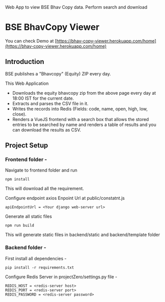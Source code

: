 Web App to view BSE Bhav Copy data.
Perform search and download

# BSE BhavCopy Viewer
You can check Demo at [https://bhav-copy-viewer.herokuapp.com/home](https://bhav-copy-viewer.herokuapp.com/home) 
## Introduction
BSE publishes a "Bhavcopy" (Equity) ZIP every day.

This Web Application

- Downloads the equity bhavcopy zip from the above page every day at 18:00 IST for the current date.
- Extracts and parses the CSV file in it.
- Writes the records into Redis (Fields: code, name, open, high, low, close).
- Renders a VueJS frontend with a search box that allows the stored entries to be searched by name and renders a 
  table of results and you can download the results as CSV.

## Project Setup

### Frontend folder -
Navigate to frontend folder and run

```
npm install
```
This will download all the requirement.

Configure endpoint axios Enpoint Url at public/constatnt.js
```
apiEndpointUrl = <Your django web-server url>
```

Generate all static files
```
npm run build
```
This will generate static files in backend/static and backend/template folder

### Backend folder - 
First install all dependencies -

```
pip install -r requirements.txt
```

Configure Redis Server in projectZero/settings.py file - 
```
REDIS_HOST = <redis-server host>
REDIS_PORT = <redis-server port>
REDIS_PASSWORD = <redis-server password>
```






